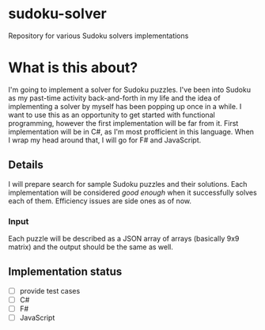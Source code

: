 # sudoku-solver
Repository for various Sudoku solvers implementations

# What is this about?
I'm going to implement a solver for Sudoku puzzles. 
I've been into Sudoku as my past-time activity back-and-forth in my life and the idea of implementing a solver by myself has been popping up once in a while. I want to use this as an opportunity to get started with functional programming, however the first implementation will be far from it. 
First implementation will be in C#, as I'm most profficient in this language.
When I wrap my head around that, I will go for F# and JavaScript.

## Details
I will prepare search for sample Sudoku puzzles and their solutions. Each implementation will be considered *good enough* when it successfully solves each of them. 
Efficiency issues are side ones as of now.

### Input
Each puzzle will be described as a JSON array of arrays (basically 9x9 matrix) and the output should be the same as well.

## Implementation status
- [ ] provide test cases
- [ ] C#
- [ ] F#
- [ ] JavaScript
